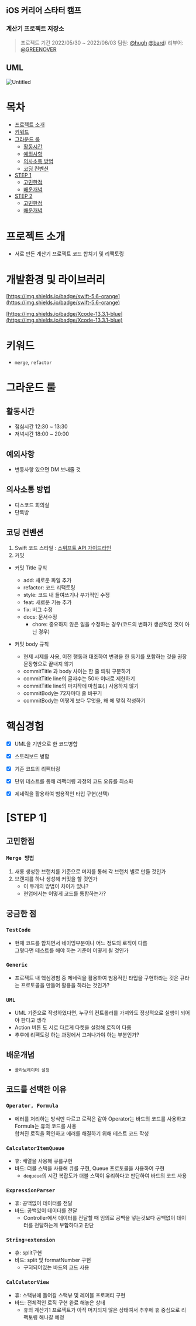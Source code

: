 ## iOS 커리어 스타터 캠프

### 계산기 프로젝트 저장소

> 프로젝트 기간 2022/05/30 ~ 2022/06/03
팀원: [@hugh](https://github.com/Hugh-github) [@bard](https://github.com/bar-d)/ 리뷰어: [@GREENOVER](https://github.com/GREENOVER)
> 


## UML
![Untitled](https://user-images.githubusercontent.com/102569735/171013972-f0c57142-b68c-4cd1-882f-5332266278bb.jpg)
# 목차

- [프로젝트 소개](#프로젝트-소개)
- [키워드](#키워드)
- [그라운드 룰](#그라운드-룰)
    - [활동시간](#활동시간)
    - [예외사항](#예외사항)
    - [의사소통 방법](#의사소통-방법)
    - [코딩 컨벤션](#코딩-컨벤션)
- [STEP 1](#STEP-1)
    - [고민한점](#고민한점)
    - [배운개념](배운개념)
- [STEP 2](#STEP-2)
    - [고민한점](#고민한점)
    - [배운개념](배운개념)

# 프로젝트 소개

- 서로 만든 계산기 프로젝트 코드 합치기 및 리팩토링

# 개발환경 및 라이브러리

[https://img.shields.io/badge/swift-5.6-orange](https://img.shields.io/badge/swift-5.6-orange)

[https://img.shields.io/badge/Xcode-13.3.1-blue](https://img.shields.io/badge/Xcode-13.3.1-blue)

# 키워드

- `merge`, `refactor`


# 그라운드 룰
## 활동시간


+ 점심시간 12:30 ~ 13:30
+ 저녁시간 18:00 ~ 20:00

## 예외사항
- 변동사항 있으면 DM 보내줄 것

## 의사소통 방법
+ 디스코드 회의실
+ 단톡방


## 코딩 컨벤션

1. Swift 코드 스타일 : [스위프트 API 가이드라인](https://gist.github.com/godrm/d07ae33973bf71c5324058406dfe42dd) 
2. 커밋 
+ 커밋 Title 규칙

	+ add: 새로운 파일 추가
	+ refactor: 코드 리팩토링
	+ style: 코드 내 들여쓰기나 부가적인 수정
	+ feat: 새로운 기능 추가
	+ fix: 버그 수정
	+ docs: 문서수정
        + chore: 중요하지 않은 일을 수정하는 경우(코드의 변화가 생산적인 것이 아닌 경우)
+ 커밋 body 규칙

	+ 현제 시제를 사용, 이전 행동과 대조하여 변경을 한 동기를 포함하는 것을 권장 문장형으로 끝내지 않기
	+ commitTitle 과 body 사이는 한 줄 띄워 구분하기
	+ commitTitle line의 글자수는 50자 이내로 제한하기
	+ commitTitle line의 마지작에 마침표(.) 사용하지 않기
	+ commitBody는 72자마다 줄 바꾸기
	+ commitBody는 어떻게 보다 무엇을, 왜 에 맞춰 작성하기

# 핵심경험

- [x]  UML을 기반으로 한 코드병합
- [x]  스토리보드 병합
- [x]  기존 코드의 리팩터링
- [x]  단위 테스트를 통해 리팩터링 과정의 코드 오류를 최소화
- [x]  제네릭을 활용하여 범용적인 타입 구현(선택)



# [STEP 1]

## 고민한점

### `Merge 방법`
1. 새롱 생성한 브랜치를 기준으로 머지를 통해 각 브랜치 별로 만들 것인가
2. 브랜치를 하나 생성해 커밋을 할 것인가
	- 이 두개의 방법이 차이가 있나?
	- 현업에서는 어떻게 코드를 통합하는가?


## 궁금한 점

### `TestCode`

- 현재 코드를 합치면서 네이밍부분이나 어느 정도의 로직이 다름  
그렇다면 테스트를 해야 하는 기준이 어떻게 될 것인가


### `Generic`
- 프로젝트 내 핵심경험 중 제네릭을 활용하여 범용적인 타입을 구현하라는 것은 큐라는 프로토콜을 만들어 활용을 하라는 것인가?

### `UML`
- UML 기준으로 작성하였다면, 누구의 컨트롤러를 가져와도 정상적으로 실행이 되어야 한다고 생각
- Action 버튼 도 서로 다르게 다켓을 설정해 로직이 다름
- 추후에 리팩토링 하는 과정에서 고쳐나가야 하는 부분인가?




## 배운개념
- `콜라보레이터 설정`

## 코드를 선택한 이유
### `Operator, Formula`
- 에러를 처리하는 방식만 다르고 로직은 같아 Operator는 바드의 코드를 사용하고 Formula는 휴의 코드를 사용  
	합쳐진 로직을 확인하고 에러를 해결하기 위해 테스트 코드 작성
### `CalculatorItemQueue`
- 휴: 배열을 사용해 큐를구현
- 바드: 더블 스택을 사용해 큐를 구현, Queue 프로토콜을 사용하여 구현
	- `dequeue`의 시간 복잡도가 더블 스택이 유리하다고 판단하여 바드의 코드 사용

### `ExpressionParser`
- 휴: 공백없이 데이터를 전달
- 바드: 공백있이 데이터를 전달
	- Controller에서 데이터를 전달할 때 임의로 공백을 넣는것보다 공백없이 데이터를 전달하는게 부합하다고 판단

### `String+extension`
- 휴: split구현
- 바드: split 및 formatNumber 구현
	- 구혀되어있는 바드의 코드 사용

### `CalCulatorView`

- 휴: 스택뷰에 들어갈 스택뷰 및 레이블 프로퍼티 구현
- 바드: 전체적인 로직 구현 완료 해놓은 상태
	- 휴의 계산기1 프로젝트가 아직 머지되지 않은 상태여서 추후에 휴 중심으로 리팩토링 해나갈 예정

